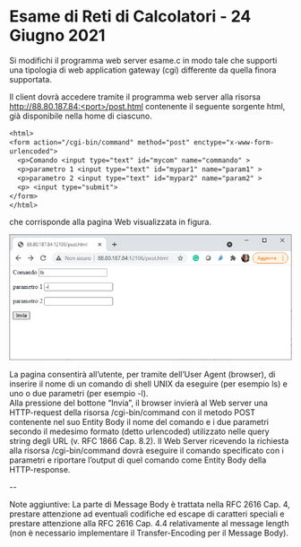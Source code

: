 # Esame di Reti di Calcolatori - 24 Giugno 2021

Si modifichi il programma web server esame.c in modo tale che supporti una tipologia di web application gateway (cgi) differente da quella finora supportata. 

Il client dovrà accedere tramite il programma web server alla risorsa http://88.80.187.84:<port>/post.html contenente il seguente sorgente html, già disponibile nella home di ciascuno.

```
<html>
<form action="/cgi-bin/command" method="post" enctype="x-www-form-urlencoded">
  <p>Comando <input type="text" id="mycom" name="commando" >
  <p>parametro 1 <input type="text" id="mypar1" name="param1" >
  <p>parametro 2 <input type="text" id="mypar2" name="param2" >
  <p> <input type="submit">
</form>
</html>
```
  
che corrisponde alla pagina Web visualizzata in figura.
  
![](source/image3.png)
  
  
La pagina consentirà all’utente, per tramite dell’User Agent (browser), di inserire il nome di un comando di shell UNIX da eseguire (per esempio ls) e uno o due parametri (per esempio -l).  
Alla pressione del bottone “Invia”, il browser invierà al Web server una  HTTP-request della risorsa /cgi-bin/command con il metodo POST contenente nel suo Entity Body il nome del comando e i due parametri secondo il medesimo formato (detto urlencoded) utilizzato nelle query string degli URL (v. RFC 1866 Cap. 8.2).
Il Web Server ricevendo la richiesta alla risorsa /cgi-bin/command dovrà eseguire il comando specificato con i parametri e riportare l’output di quel comando come Entity Body della HTTP-response.

--

Note aggiuntive: La parte di Message Body è trattata nella RFC 2616 Cap. 4, prestare attenzione ad eventuali codifiche ed escape di caratteri speciali e prestare attenzione alla RFC 2616 Cap. 4.4 relativamente al message length (non è necessario implementare il Transfer-Encoding per il Message Body).
